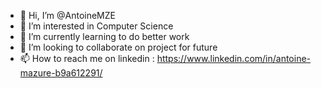 - 👋 Hi, I’m @AntoineMZE
- 👀 I’m interested in Computer Science
- 🌱 I’m currently learning to do better work
- 💞️ I’m looking to collaborate on project for future
- 📫 How to reach me on linkedin : https://www.linkedin.com/in/antoine-mazure-b9a612291/
  


